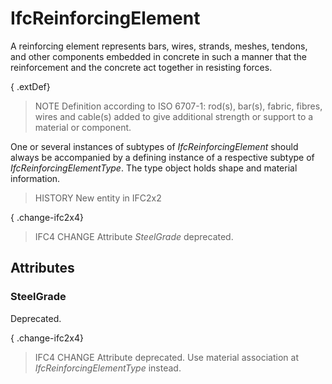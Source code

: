 # IfcReinforcingElement

A reinforcing element represents bars, wires, strands, meshes, tendons, and other components embedded in concrete in such a manner that the reinforcement and the concrete act together in resisting forces.<!-- end of definition -->

{ .extDef}
> NOTE  Definition according to ISO 6707-1: rod(s), bar(s), fabric, fibres, wires and cable(s) added to give additional strength or support to a material or component.

One or several instances of subtypes of _IfcReinforcingElement_ should always be accompanied by a defining instance of a respective subtype of _IfcReinforcingElementType_. The type object holds shape and material information.

> HISTORY  New entity in IFC2x2

{ .change-ifc2x4}
> IFC4 CHANGE  Attribute _SteelGrade_ deprecated.

## Attributes

### SteelGrade
Deprecated.

{ .change-ifc2x4}
> IFC4 CHANGE  Attribute deprecated. Use material association at _IfcReinforcingElementType_ instead.
